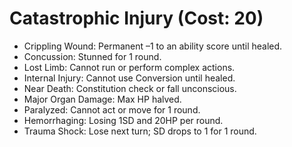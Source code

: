 # Catastrophic Injury (Cost: 20)

- Crippling Wound: Permanent –1 to an ability score until healed.
- Concussion: Stunned for 1 round.
- Lost Limb: Cannot run or perform complex actions.
- Internal Injury: Cannot use Conversion until healed.
- Near Death: Constitution check or fall unconscious.
- Major Organ Damage: Max HP halved.
- Paralyzed: Cannot act or move for 1 round.
- Hemorrhaging: Losing 1SD and 20HP per round.
- Trauma Shock: Lose next turn; SD drops to 1 for 1 round.

